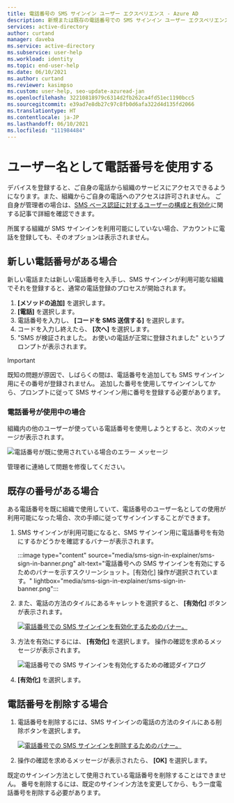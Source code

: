 ```yaml
---
title: 電話番号の SMS サインイン ユーザー エクスペリエンス - Azure AD
description: 新規または既存の電話番号での SMS サインイン ユーザー エクスペリエンスについて詳しく説明します。
services: active-directory
author: curtand
manager: daveba
ms.service: active-directory
ms.subservice: user-help
ms.workload: identity
ms.topic: end-user-help
ms.date: 06/10/2021
ms.author: curtand
ms.reviewer: kasimpso
ms.custom: user-help, seo-update-azuread-jan
ms.openlocfilehash: 32210818979c6314d2fb262ca4fd51ec1190bcc5
ms.sourcegitcommit: e39ad7e8db27c97c8fb0d6afa322d4d135fd2066
ms.translationtype: HT
ms.contentlocale: ja-JP
ms.lasthandoff: 06/10/2021
ms.locfileid: "111984484"
---
```

# <a name="use-your-phone-number-as-a-user-name"></a>ユーザー名として電話番号を使用する

デバイスを登録すると、ご自身の電話から組織のサービスにアクセスできるようになります。また、組織からご自身の電話へのアクセスは許可されません。 ご自身が管理者の場合は、[SMS ベース認証に対するユーザーの構成と有効化](../authentication/howto-authentication-sms-signin.md)に関する記事で詳細を確認できます。

所属する組織が SMS サインインを利用可能にしていない場合、アカウントに電話を登録しても、そのオプションは表示されません。  

## <a name="when-you-have-a-new-phone-number"></a>新しい電話番号がある場合

新しい電話または新しい電話番号を入手し、SMS サインインが利用可能な組織でそれを登録すると、通常の電話登録のプロセスが開始されます。

1. **[メソッドの追加]** を選択します。
1. **[電話]** を選択します。
1. 電話番号を入力し、 **[コードを SMS 送信する]** を選択します。
1. コードを入力し終えたら、 **[次へ]** を選択します。
1. "SMS が検証されました。 お使いの電話が正常に登録されました" というプロンプトが表示されます。

> [!Important]
> 既知の問題が原因で、しばらくの間は、電話番号を追加しても SMS サインイン用にその番号が登録されません。 追加した番号を使用してサインインしてから、プロンプトに従って SMS サインイン用に番号を登録する必要があります。

### <a name="when-the-phone-number-is-in-use"></a>電話番号が使用中の場合

組織内の他のユーザーが使っている電話番号を使用しようとすると、次のメッセージが表示されます。

![電話番号が既に使用されている場合のエラー メッセージ](media/sms-sign-in-explainer/sms-sign-in-error.png)

管理者に連絡して問題を修復してください。

## <a name="when-you-have-an-existing-number"></a>既存の番号がある場合

ある電話番号を既に組織で使用していて、電話番号のユーザー名としての使用が利用可能になった場合、次の手順に従ってサインインすることができます。

1. SMS サインインが利用可能になると、SMS サインイン用に電話番号を有効にするかどうかを確認するバナーが表示されます。

    :::image type="content" source="media/sms-sign-in-explainer/sms-sign-in-banner.png" alt-text="電話番号への SMS サインインを有効にするためのバナーを示すスクリーンショット。[有効化] 操作が選択されています。" lightbox="media/sms-sign-in-explainer/sms-sign-in-banner.png":::

1. また、電話の方法のタイルにあるキャレットを選択すると、 **[有効化]** ボタンが表示されます。

    [![電話番号での SMS サインインを有効化するためのバナー。](media/sms-sign-in-explainer/sms-sign-in-phone-method.png)](media/sms-sign-in-explainer/sms-sign-in-phone-method.png#lightbox)

1. 方法を有効にするには、 **[有効化]** を選択します。 操作の確認を求めるメッセージが表示されます。

    ![電話番号での SMS サインインを有効化するための確認ダイアログ](media/sms-sign-in-explainer/sms-sign-in-confirmation.png)

1. **[有効化]** を選択します。

## <a name="when-you-remove-your-phone-number"></a>電話番号を削除する場合

1. 電話番号を削除するには、SMS サインインの電話の方法のタイルにある削除ボタンを選択します。

    [![電話番号での SMS サインインを削除するためのバナー。](media/sms-sign-in-explainer/sms-sign-in-delete-method.png)](media/sms-sign-in-explainer/sms-sign-in-delete-method.png#lightbox)

2. 操作の確認を求めるメッセージが表示されたら、 **[OK]** を選択します。

既定のサインイン方法として使用されている電話番号を削除することはできません。 番号を削除するには、既定のサインイン方法を変更してから、もう一度電話番号を削除する必要があります。
